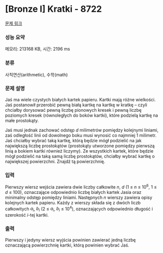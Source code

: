 # [Bronze I] Kratki - 8722 

[문제 링크](https://www.acmicpc.net/problem/8722) 

### 성능 요약

메모리: 213168 KB, 시간: 2196 ms

### 분류

사칙연산(arithmetic), 수학(math)

### 문제 설명

<p>Jaś ma wiele czystych białych kartek papieru. Kartki mają różne wielkości. Jaś postanowił przerobić pewną białą kartkę na kartkę w kratkę – czyli chciałby dorysować pewną liczbę pionowych kresek i pewną liczbę poziomych kresek (równoległych do boków kartki), które podzielą kartkę na małe prostokąty.</p>

<p>Jaś musi jednak zachować odstęp <em>d</em> milimetrów pomiędzy kolejnymi liniami, zaś odległość linii od dowolnego boku musi wynosić co najmniej 1 milimetr. Jaś chciałby wybrać taką kartkę, którą będzie mógł podzielić na jak największą liczbę prostokątów (prostokąty utworzone pomiędzy pierwszą linią a bokiem kartki również liczymy). Ze wszystkich kartek, które będzie mógł podzielić na taką samą liczbę prostokątów, chciałby wybrać kartkę o największej powierzchni. Znajdź tą powierzchnię.</p>

### 입력 

 <p>Pierwszy wiersz wejścia zawiera dwie liczby całkowite <em>n</em>, <em>d</em> (1 ≤ <em>n</em> ≤ 10<sup>6</sup>, 1 ≤ <em>d</em> ≤ 100), oznaczające odpowiednio liczbę białych kartek Jasia oraz minimalny odstęp pomiędzy liniami. Następnych <em>n</em> wierszy zawiera opisy kolejnych kartek papieru. Każdy z wierszy składa się z dwóch liczb całkowitych <em>a<sub>i</sub></em>, <em>b<sub>i</sub></em> (2 ≤ <em>a<sub>i</sub></em>, <em>b<sub>i</sub></em> ≤ 10<sup>4</sup>), oznaczających odpowiednio długość i szerokość <em>i</em>-tej kartki.</p>

### 출력 

 <p>Pierwszy i jedyny wiersz wyjścia powinien zawierać jedną liczbę oznaczającą powierzchnię kartki, którą powinien wybrać Jaś.</p>

